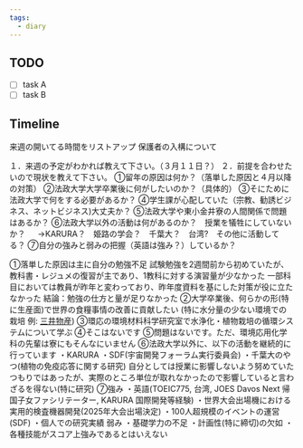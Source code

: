 ```yaml
---
tags:
  - diary
---
```

>
## TODO

- [ ] task A
- [ ] task B

## Timeline
来週の開いてる時間をリストアップ
保護者の入構について

１．来週の予定がわかれば教えて下さい。（３月１１日？） 
２．前提を合わせたいので現状を教えて下さい。 
①留年の原因は何か？（落単した原因と４月以降の対策） 
②法政大学大学卒業後に何がしたいのか？（具体的） 
③そにために法政大学で何をする必要があるか？ 
④学生課が心配していた（宗教、勧誘ビジネス、ネットビジネス)大丈夫か？ 
⑤法政大学や東小金井寮の人間関係で問題はあるか？ 
⑥法政大学以外の活動は何があるのか？　授業を犠牲にしていないか？ 　 →KARURA？　姫路の学会？　千葉大？　台湾?　その他に活動してる？ 
⑦自分の強みと弱みの把握（英語は強み？）しているか？

①落単した原因は主に自分の勉強不足
	試験勉強を2週間前から初めていたが、教科書・レジュメの復習が主であり、1教科に対する演習量が少なかった
	一部科目においては教員が昨年と変わっており、昨年度資料を基にした対策が役に立たなかった
	結論：勉強の仕方と量が足りなかった
②大学卒業後、何らかの形(特に生産面)で世界の食糧事情の改善に貢献したい
	(特に水分量の少ない環境での栽培
	例: [三井物産](https://www.mitsui.com/jp/ja/innovation/business/green_revolution/index.html))
③環応の環境材料科学研究室で水浄化・植物栽培の循環システムについて学ぶ
④そこはないです
⑤問題はないです。ただ、環境応用化学科の先輩は寮にもそんなにいません
⑥法政大学以外に、以下の活動を継続的に行っています
	・KARURA
	・SDF(宇宙開発フォーラム実行委員会)
	・千葉大のやつ(植物の免疫応答に関する研究)
自分としては授業に影響しないよう努めていたつもりではあったが、実際のところ単位が取れなかったので影響していると言わざるを得ない(特に研究)
⑦強み
	・英語(TOEIC775, 台湾, JOES Davos Next 帰国子女ファシリテーター, KARURA 国際開発等経験)
	・世界大会出場機における実用的検査機器開発(2025年大会出場決定)
	・100人超規模のイベントの運営(SDF)
	・個人での研究実績
弱み
	・基礎学力の不足
	・計画性(特に締切)の欠如
	・各種技能がスコア上強みであるとはいえない